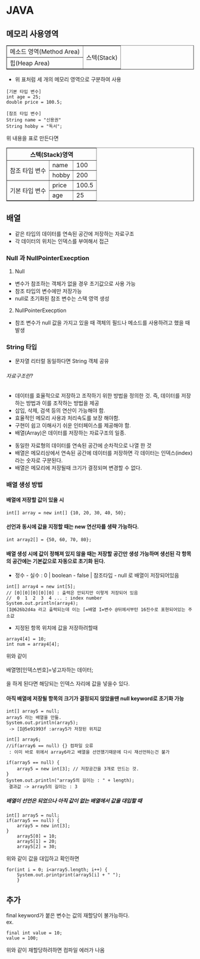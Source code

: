 # JAVA

## 메모리 사용영역
<table border="1">
    <tr>
        <td>메소드 영역(Method Area)</td>
        <td rowspan="2">스텍(Stack)</td>
    </tr>
    <tr>
    <td>힙(Heap Area)</td>
    </tr>
</table>

- 위 표처럼 세 개의 메모리 영역으로 구분하여 사용

```
[기본 타입 변수]
int age = 25;
double price = 100.5;

[참조 타입 변수]
String name = "신용권"
String hobby = "독서";
```
 위 내용을 표로 만든다면
<table border='1'>
<tr>
    <th colspan="3">스텍(Stack)영역</th>
</tr>
<tr>
    <td rowspan="2">참조 타입 변수</td>
    <td>name</td>
    <td>100</td>
</tr>
<tr>
    <td>hobby</td>
    <td>200</td>
</td>
<tr>
    <td rowspan="2">기본 타입 변수</td>
    <td>price</td>
    <td>100.5</td>
</td>
<tr>
    <td>age</td>
    <td>25</td>
</td>
</table>



## 배열
- 같은 타입의 데이터를 연속된 공간에 저장하는 자료구조
- 각 데이터의 위치는 인덱스를 부여해서 접근

### Null 과 NullPointerExecption
1. Null
 - 변수가 참조하는 객체가 없을 경우 초기값으로 사용 가능
 - 참조 타입의 변수에만 저장가능
 - null로 초기화된 참조 변수는 스택 영역 생성

2. NullPointerExecption
 - 참조 변수가 null 값을 가지고 있을 때 객체의 필드나 메소드를 사용하려고 했을 때 발생

### String 타입
 - 문자열 리터럴 동일하다면 String 객체 공유

###### 자료구조란?
 - 데이터를 효율적으로 저장하고 조작하기 위한 방법을 정의한 것. 즉, 데이터를 저장하는 방법과 이를 조작하는 방법을 제공
 - 삽입, 삭제, 검색 등의 연산이 가능해야 함.
 - 효율적인 메모리 사용과 처리속도를 보장 해야함.
 - 구현이 쉽고 이해사기 쉬운 인터페이스를 제공해야 함.
 - 배열(Array)은 데이터를 저장하는 자료구조의 일종.
 * 동일한 자료형의 데이터를 연속된 공간에 순차적으로 나열 한 것
 * 배열은 메모리상에서 연속된 공간에 데이터를 저장하면 각 데이터는 인덱스(index)라는 숫자로 구분된다.
 * 배열은 메모리에 저장될때 크기가 결정되며 변경할 수 없다.

### 배열 생성 방법
#### 배열에 저장할 값이 있을 시
 ```
 int[] array = new int[] {10, 20, 30, 40, 50};
 ```
#### 선언과 동시에 값을 지정할 때는 new 연산자를 생략 가능하다.
 ```
 int array2[] = {50, 60, 70, 80};
 ```
#### 배열 생성 시에 값이 정해져 있지 않을 때는 저장할 공간만 생성 가능하며 생선된 각 항목의 공간에는 기본값으로 자동으로 초기화 된다.
  - 정수 - 실수 : 0 | boolean - false | 참조타입 - null 로 배열이 저장되어있음

```
int[] array4 = new int[5];
// [0][0][0][0][0] : 출력은 안되지만 이렇게 저장되어 있음
//  0  1  2  3  4 ... : index number
System.out.println(array4);
[I@626b2d4a 라고 출력되는데 이는 [=배열 I=변수 @뒤에서부턴 16진수로 표현되어있는 주소값
```
- 지정된 항목 위치에 값을 저장하려할때
```
array4[4] = 10;
int num = array4[4];
```
위와 같이 <br/><br/>배열명[인덱스번호]=넣고자하는 데이터;<br/><br/>
을 하게 된다면 해당되는 인덱스 자리에 값을 넣을수 있다.

#### 아직 배열에 저장될 항목의 크기가 결정되지 않았을땐 null keyword로 초기화 가능
```
int[] array5 = null;
array5 라는 배열을 만듦.
System.out.println(array5);
 -> [I@5e91993f :array5가 저장된 위치값

int[] array6;
//if(array6 == null) {} 컴파일 오류
 : 이미 바로 위에서 array6라고 배열을 선언했기때문에 다시 재선언하는건 불가

if(array5 == null) {
	array5 = new int[3]; // 저장공간을 3개로 만드는 것.
}
System.out.println("array5의 길이는 : " + length);
 결과값 -> array5의 길이는 : 3
```
##### 배열이 선언은 되었으나 아직 값이 없는 배열에서 값을 대입할 때
```
int[] array5 = null;
if(array5 == null) {
	array5 = new int[3];
}
    array5[0] = 10;
	array5[1] = 20;
	array5[2] = 30;
```
위와 같이 값을 대입하고 확인하면
```
for(int i = 0; i<array5.length; i++) {
	System.out.printprint(array5[i] + " ");
	}
```
추가
 - 
 final keyword가 붙은 변수는 값의 재할당이 불가능하다.<br/>
ex.
```
final int value = 10;
value = 100;
```
위와 같이 재할당하려하면 컴파일 에러가 나옴